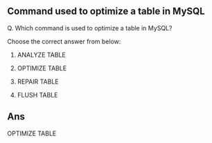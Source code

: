 ## Command used to optimize a table in MySQL

Q. Which command is used to optimize a table in MySQL?

Choose the correct answer from below:
  
  1. ANALYZE TABLE

  2. OPTIMIZE TABLE

  3. REPAIR TABLE

  4. FLUSH TABLE


## Ans
OPTIMIZE TABLE
